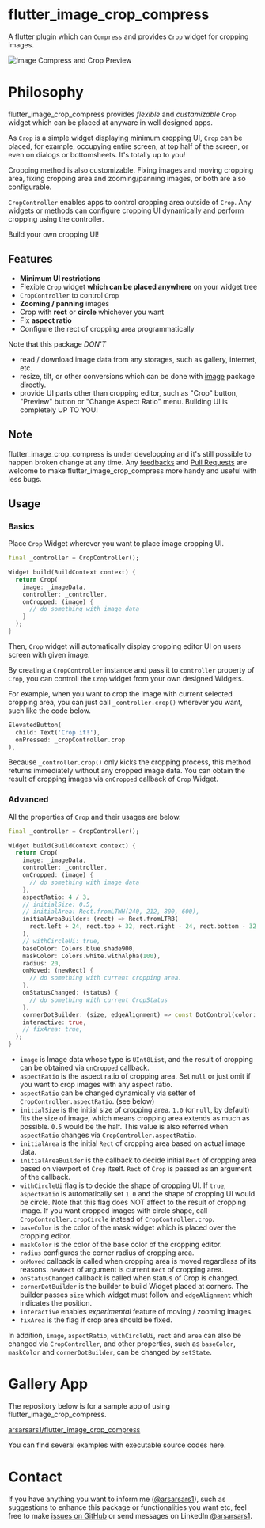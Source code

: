 # flutter_image_crop_compress

A flutter plugin which can `Compress` and provides `Crop` widget for cropping images.

![Image Compress and Crop Preview](https://github.com/arsarsars1/flutter_image_crop_compress/blob/master/assets/cropyourimage.gif)

# Philosophy

flutter_image_crop_compress provides _flexible_ and _custamizable_ `Crop` widget which can be placed at anyware in well designed apps.

As `Crop` is a simple widget displaying minimum cropping UI, `Crop` can be placed, for example, occupying entire screen, at top half of the screen, or even on dialogs or bottomsheets. It's totally up to you!

Cropping method is also customizable. Fixing images and moving cropping area, fixing cropping area and zooming/panning images, or both are also configurable.

`CropController` enables apps to control cropping area outside of `Crop`. Any widgets or methods can configure cropping UI dynamically and perform cropping using the controller.

Build your own cropping UI!

## Features

- __Minimum UI restrictions__
- Flexible `Crop` widget __which can be placed anywhere__ on your widget tree
- `CropController` to control `Crop`
- __Zooming / panning__ images
- Crop with __rect__ or __circle__ whichever you want
- Fix __aspect ratio__
- Configure the rect of cropping area programmatically

Note that this package _DON'T_

- read / download image data from any storages, such as gallery, internet, etc.
- resize, tilt, or other conversions which can be done with [image](https://pub.dev/packages/image) package directly.
- provide UI parts other than cropping editor, such as "Crop" button, "Preview" button or "Change Aspect Ratio" menu. Building UI is completely UP TO YOU!

## Note

flutter_image_crop_compress is under developping and it's still possible to happen broken change at any time. Any [feedbacks](https://github.com/arsarsars1/flutter_image_crop_compress/issues) and [Pull Requests](https://github.com/arsarsars1/flutter_image_crop_compress/pulls) are welcome to make flutter_image_crop_compress more handy and useful with less bugs.

## Usage

### Basics
Place `Crop` Widget wherever you want to place image cropping UI.

```dart
final _controller = CropController();

Widget build(BuildContext context) {
  return Crop(
    image: _imageData, 
    controller: _controller,
    onCropped: (image) {
      // do something with image data 
    }
  );
}
```

Then, `Crop` widget will automatically display cropping editor UI on users screen with given image.

By creating a `CropController` instance and pass it to `controller` property of `Crop`, you can controll the `Crop` widget from your own designed Widgets.

For example, when you want to crop the image with current selected cropping area, you can just call `_controller.crop()` wherever you want, such like the code below.

```dart
ElevatedButton(
  child: Text('Crop it!'),
  onPressed: _cropController.crop
),
```

Because `_controller.crop()` only kicks the cropping process, this method returns immediately without any cropped image data. You can obtain the result of cropping images via `onCropped` callback of `Crop` Widget.

### Advanced
All the properties of `Crop` and their usages are below.

```dart
final _controller = CropController();

Widget build(BuildContext context) {
  return Crop(
    image: _imageData,
    controller: _controller,
    onCropped: (image) {
      // do something with image data 
    },
    aspectRatio: 4 / 3,
    // initialSize: 0.5,
    // initialArea: Rect.fromLTWH(240, 212, 800, 600),
    initialAreaBuilder: (rect) => Rect.fromLTRB(
      rect.left + 24, rect.top + 32, rect.right - 24, rect.bottom - 32
    ), 
    // withCircleUi: true,
    baseColor: Colors.blue.shade900,
    maskColor: Colors.white.withAlpha(100),
    radius: 20,
    onMoved: (newRect) {
      // do something with current cropping area.
    },
    onStatusChanged: (status) {
      // do something with current CropStatus
    },
    cornerDotBuilder: (size, edgeAlignment) => const DotControl(color: Colors.blue),
    interactive: true,
    // fixArea: true,
  );
}
```

- `image` is Image data whose type is `UInt8List`, and the result of cropping can be obtained via `onCropped` callback.
- `aspectRatio` is the aspect ratio of cropping area. Set `null` or just omit if you want to crop images with any aspect ratio.
- `aspectRatio` can be changed dynamically via setter of `CropController.aspectRatio`. (see below)
- `initialSize` is the initial size of cropping area. `1.0` (or `null`, by default) fits the size of image, which means cropping area extends as much as possible. `0.5` would be the half. This value is also referred when `aspectRatio` changes via `CropController.aspectRatio`.
- `initialArea` is the initial `Rect` of cropping area based on actual image data.
- `initialAreaBuilder` is the callback to decide initial `Rect` of cropping area based on viewport of `Crop` itself. `Rect` of `Crop` is passed as an argument of the callback.
- `withCircleUi` flag is to decide the shape of cropping UI. If `true`, `aspectRatio` is automatically set `1.0` and the shape of cropping UI would be circle. Note that this flag does NOT affect to the result of cropping image. If you want cropped images with circle shape, call `CropController.cropCircle` instead of `CropController.crop`.
- `baseColor` is the color of the mask widget which is placed over the cropping editor.
- `maskColor` is the color of the base color of the cropping editor.
- `radius` configures the corner radius of cropping area.
- `onMoved` callback is called when cropping area is moved regardless of its reasons. `newRect` of argument is current `Rect` of cropping area.
- `onStatusChanged` callback is called when status of Crop is changed.
- `cornerDotBuilder` is the builder to build Widget placed at corners. The builder passes `size` which widget must follow and `edgeAlignment` which indicates the position.
- `interactive` enables _experimental_ feature of moving / zooming images.
- `fixArea` is the flag if crop area should be fixed.

In addition, `image`, `aspectRatio`, `withCircleUi`, `rect` and `area` can also be changed via `CropController`, and other properties, such as `baseColor`, `maskColor` and `cornerDotBuilder`, can be changed by `setState`.

# Gallery App

The repository below is for a sample app of using flutter_image_crop_compress.

[arsarsars1/flutter_image_crop_compress](https://github.com/arsarsars1/flutter_image_crop_compress)

You can find several examples with executable source codes here.

# Contact

If you have anything you want to inform me ([@arsarsars1](https://github.com/arsarsars1)), such as suggestions to enhance this package or functionalities you want etc, feel free to make [issues on GitHub](https://github.com/arsarsars1/flutter_image_crop_compress/issues) or send messages on LinkedIn [@arsarsars1](https://www.linkedin.com/in/arsarsars1/).
